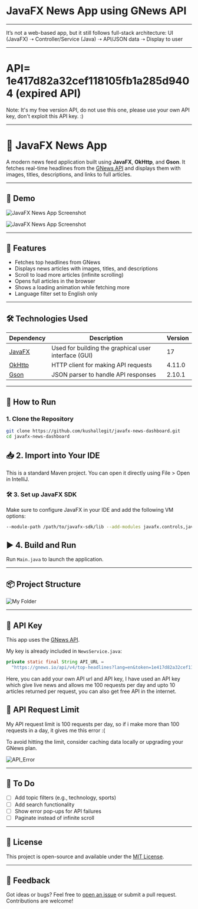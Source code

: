 # JavaFX News App using GNews API

---

It’s not a web-based app, but it still follows full-stack architecture:
UI (JavaFX) ➝ Controller/Service (Java) ➝ API/JSON data ➝ Display to user

---

# API= 1e417d82a32cef118105fb1a285d9404 (expired API)
Note: It's my free version API, do not use this one, please use your own API key, don't exploit this API key. :)

---

# 📰 JavaFX News App

A modern news feed application built using **JavaFX**, **OkHttp**, and **Gson**. It fetches real-time headlines from the [GNews API](https://gnews.io/) and displays them with images, titles, descriptions, and links to full articles.

---

## 📸 Demo

![JavaFX News App Screenshot](images/app_windowed.png) 

![JavaFX News App Screenshot](images/app_fullscreen.png) 


---

## 🚀 Features

- Fetches top headlines from GNews
- Displays news articles with images, titles, and descriptions
- Scroll to load more articles (infinite scrolling)
- Opens full articles in the browser
- Shows a loading animation while fetching more
- Language filter set to English only

---


## 🛠 Technologies Used

| Dependency | Description | Version |
|------------|-------------|---------|
| [JavaFX](https://openjfx.io/) | Used for building the graphical user interface (GUI) | 17 |
| [OkHttp](https://square.github.io/okhttp/) | HTTP client for making API requests | 4.11.0 |
| [Gson](https://github.com/google/gson) | JSON parser to handle API responses | 2.10.1 |

---

## 🔧 How to Run

### 1. Clone the Repository

```bash
git clone https://github.com/kushallegit/javafx-news-dashboard.git
cd javafx-news-dashboard
```
## 📥 2. Import into Your IDE

This is a standard Maven project. You can open it directly using File > Open in IntelliJ.


### 🛠️ 3. Set up JavaFX SDK

Make sure to configure JavaFX in your IDE and add the following VM options:

```bash
--module-path /path/to/javafx-sdk/lib --add-modules javafx.controls,javafx.fxml
```

## ▶️ 4. Build and Run

Run `Main.java` to launch the application.

---

## 📦 Project Structure

![My Folder](images/folder_structure.png)

---

## 🔐 API Key

This app uses the [GNews API](https://gnews.io/).

My key is already included in `NewsService.java`:

```java
private static final String API_URL =
  "https://gnews.io/api/v4/top-headlines?lang=en&token=1e417d82a32cef118105fb1a285d9404";
```

Here, you can add your own API url and API key, I have used an API key which give live news and allows me 100 requests per day and upto 10 articles returned per request, you can also get free API in the internet.

## 📸 API Request Limit

My API request limit is 100 requests per day, so if i make more than 100 requests in a day, it gives me this error :(

To avoid hitting the limit, consider caching data locally or upgrading your GNews plan.

![API_Error](images/api_limit.png)



---

## 📌 To Do

- [ ] Add topic filters (e.g., technology, sports)
- [ ] Add search functionality
- [ ] Show error pop-ups for API failures
- [ ] Paginate instead of infinite scroll

---

## 📄 License

This project is open-source and available under the [MIT License](LICENSE).

---

## 💬 Feedback

Got ideas or bugs? Feel free to [open an issue](../../issues) or submit a pull request. Contributions are welcome!


